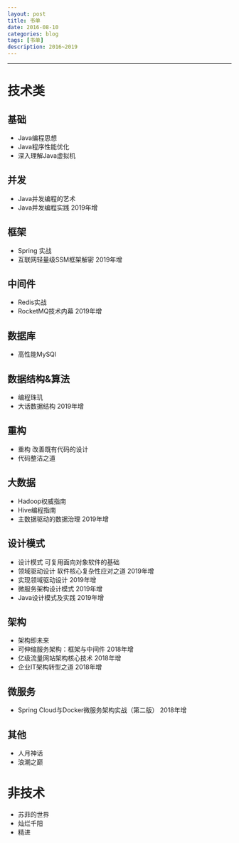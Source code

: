 ```yaml
---
layout: post
title: 书单
date: 2016-08-10
categories: blog
tags: [书单]
description: 2016~2019
---
```


---

# 技术类

## 基础
* Java编程思想
* Java程序性能优化
* 深入理解Java虚拟机

## 并发
* Java并发编程的艺术
* Java并发编程实践 2019年增

## 框架
* Spring 实战
* 互联网轻量级SSM框架解密 2019年增

## 中间件
* Redis实战
* RocketMQ技术内幕 2019年增

## 数据库
* 高性能MySQl

## 数据结构&算法
* 编程珠玑
* 大话数据结构 2019年增

## 重构
* 重构 改善既有代码的设计
* 代码整洁之道

## 大数据
* Hadoop权威指南
* Hive编程指南
* 主数据驱动的数据治理 2019年增

## 设计模式
* 设计模式 可复用面向对象软件的基础
* 领域驱动设计 软件核心复杂性应对之道 2019年增
* 实现领域驱动设计 2019年增
* 微服务架构设计模式 2019年增
* Java设计模式及实践 2019年增

## 架构
* 架构即未来
* 可伸缩服务架构：框架与中间件 2018年增
* 亿级流量网站架构核心技术 2018年增
* 企业IT架构转型之道 2018年增

## 微服务
* Spring Cloud与Docker微服务架构实战（第二版） 2018年增

## 其他
* 人月神话
* 浪潮之巅

# 非技术
* 苏菲的世界
* 灿烂千阳
* 精进

